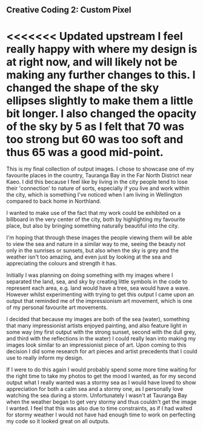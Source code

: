 ## Creative Coding 2: Custom Pixel

<<<<<<< Updated upstream
I feel really happy with where my design is at right now, and will likely not be making any further changes to this.
I changed the shape of the sky ellipses slightly to make them a little bit longer. I also changed the opacity of the sky by 5 as I felt that 70 was too strong but 60 was too soft and thus 65 was a good mid-point.
=======
This is my final collection of output images. I chose to showcase one of my favourite places in the country, Tauranga Bay in the Far North District near Kaeo.
I did this because I feel like by living in the city people tend to lose their 'connection' to nature of sorts, especially if you live and work within the city, which is something I've noticed when I am living in Wellington compared to back home in Northland.

I wanted to make use of the fact that my work could be exhibited on a billboard in the very center of the city, both by highlighting my favourite place, but also by bringing something naturally beautiful into the city.

I'm hoping that through these images the people viewing them will be able to view the sea and nature in a similar way to me, seeing the beauty not only in the sunrises or sunsets, but also when the sky is grey and the weather isn't too amazing, and even just by looking at the sea and appreciating the colours and strength it has.

Initially I was planning on doing something with my images where I separated the land, sea, and sky by creating little symbols in the code to represent each area, e.g. land would have a tree, sea would have a wave.
However whilst experimenting with trying to get this output I came upon an output that reminded me of the impressionism art movement, which is one of my personal favourite art movements.

I decided that because my images are both of the sea (water), something that many impressionist artists enjoyed painting, and also feature light in some way (my first output with the strong sunset, second with the dull grey, and third with the reflections in the water) I could really lean into making my images look similar to an impressionist piece of art.
Upon coming to this decision I did some research for art pieces and artist precedents that I could use to really inform my design.

If I were to do this again I would probably spend some more time waiting for the right time to take my photos to get the mood I wanted, as for my second output what I really wanted was a stormy sea as I would have loved to show appreciation for both a calm sea and a stormy one, as I personally love watching the sea during a storm. Unfortunately I wasn't at Tauranga Bay when the weather began to get very stormy and thus couldn't get the image I wanted. I feel that this was also due to time constraints, as if I had waited for stormy weather I would not have had enough time to work on perfecting my code so it looked great on all outputs.
